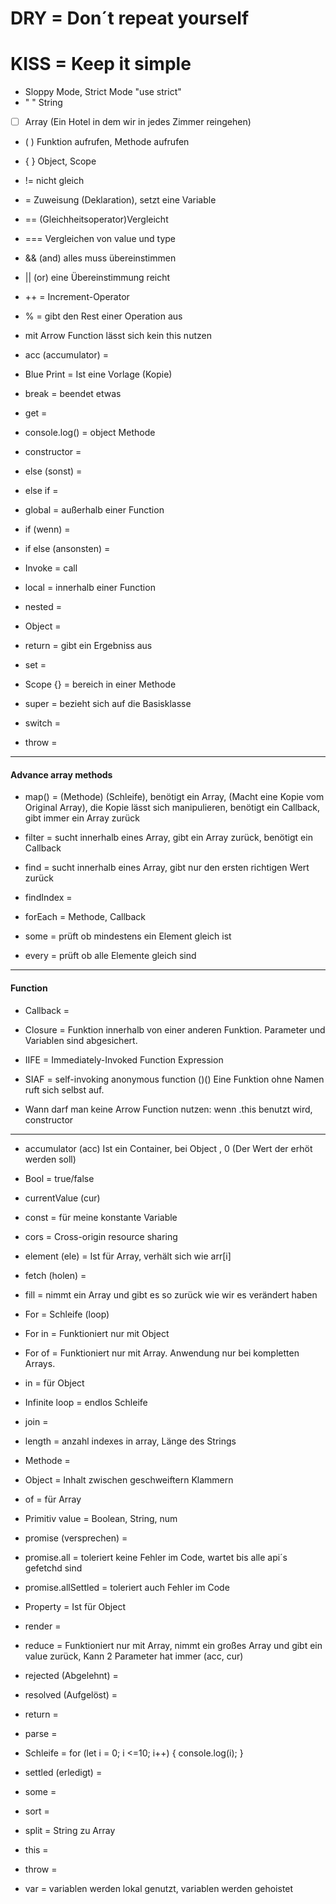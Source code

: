 # DRY = Don´t repeat yourself<br>

# KISS = Keep it simple

- Sloppy Mode, Strict Mode "use strict"
- " " String
- [ ] Array (Ein Hotel in dem wir in jedes Zimmer reingehen)
- ( ) Funktion aufrufen, Methode aufrufen
- { } Object, Scope
- != nicht gleich
- = Zuweisung (Deklaration), setzt eine Variable
- == (Gleichheitsoperator)Vergleicht
- === Vergleichen von value und type
- && (and) alles muss übereinstimmen
- || (or) eine Übereinstimmung reicht
- ++ = Increment-Operator
- % = gibt den Rest einer Operation aus

- mit Arrow Function lässt sich kein this nutzen

- acc (accumulator) =
- Blue Print = Ist eine Vorlage (Kopie)
- break = beendet etwas
- get =
- console.log() = object Methode
- constructor =
- else (sonst) =
- else if =
- global = außerhalb einer Function
- if (wenn) =
- if else (ansonsten) =
- Invoke = call
- local = innerhalb einer Function
- nested =
- Object =
- return = gibt ein Ergebniss aus
- set =
- Scope {} = bereich in einer Methode
- super = bezieht sich auf die Basisklasse
- switch =
- throw =

---

#### Advance array methods

- map() = (Methode) (Schleife), benötigt ein Array, (Macht eine Kopie vom Original Array), die Kopie lässt sich manipulieren, benötigt ein Callback, gibt immer ein Array zurück

- filter = sucht innerhalb eines Array, gibt ein Array zurück, benötigt ein Callback

- find = sucht innerhalb eines Array, gibt nur den ersten richtigen Wert zurück

- findIndex =

- forEach = Methode, Callback

- some = prüft ob mindestens ein Element gleich ist

- every = prüft ob alle Elemente gleich sind

---

#### Function

- Callback =

- Closure = Funktion innerhalb von einer anderen Funktion. Parameter und Variablen sind abgesichert.

- IIFE = Immediately-Invoked Function Expression

- SIAF = self-invoking anonymous function ()() Eine Funktion ohne Namen ruft sich selbst auf.

- Wann darf man keine Arrow Function nutzen: wenn .this benutzt wird, constructor

---

- accumulator (acc) Ist ein Container, bei Object , 0 (Der Wert der erhöt werden soll)

- Bool = true/false

- currentValue (cur)

- const = für meine konstante Variable

- cors = Cross-origin resource sharing

- element (ele) = Ist für Array, verhält sich wie arr[i]

- fetch (holen) =

- fill = nimmt ein Array und gibt es so zurück wie wir es verändert haben

- For = Schleife (loop)

- For in =
  Funktioniert nur mit Object

- For of =
  Funktioniert nur mit Array. Anwendung nur bei kompletten Arrays.

- in = für Object

- Infinite loop = endlos Schleife

- join =

- length = anzahl indexes in array, Länge des Strings

- Methode =

- Object = Inhalt zwischen geschweiftern Klammern

- of = für Array

- Primitiv value = Boolean, String, num

- promise (versprechen) =

- promise.all = toleriert keine Fehler im Code, wartet bis alle api´s gefetchd sind

- promise.allSettled = toleriert auch Fehler im Code

- Property =
  Ist für Object

- render =

- reduce = Funktioniert nur mit Array, nimmt ein großes Array und gibt ein value zurück, Kann 2 Parameter hat immer (acc, cur)

- rejected (Abgelehnt) =

- resolved (Aufgelöst) =

- return =

- parse =

- Schleife = for (let i = 0; i <=10; i++) {
  console.log(i);
  }

- settled (erledigt) =

- some =

- sort =

- split = String zu Array

- this =

- throw =

- var = variablen werden lokal genutzt, variablen werden gehoistet
